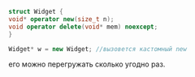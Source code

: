 ```cpp
struct Widget {
void* operator new(size_t n);
void operator delete(void* mem) noexcept;
}

Widget* w = new Widget; //вызовется кастомный new
```
его можно перегружать сколько угодно раз.